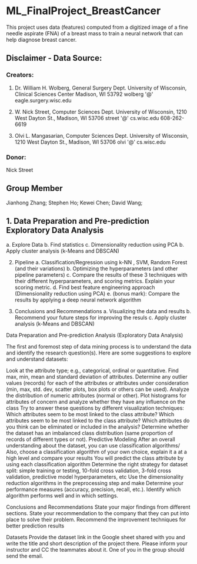 # ML_FinalProject_BreastCancer
This project uses data (features) computed from a digitized image of a fine needle aspirate (FNA) of a breast mass to train a neural network that can help diagnose breast cancer. 

## Disclaimer - Data Source:
### Creators: 

1. Dr. William H. Wolberg, General Surgery Dept. 
University of Wisconsin, Clinical Sciences Center 
Madison, WI 53792 
wolberg '@' eagle.surgery.wisc.edu 

2. W. Nick Street, Computer Sciences Dept. 
University of Wisconsin, 1210 West Dayton St., Madison, WI 53706 
street '@' cs.wisc.edu 608-262-6619 

3. Olvi L. Mangasarian, Computer Sciences Dept. 
University of Wisconsin, 1210 West Dayton St., Madison, WI 53706 
olvi '@' cs.wisc.edu 

### Donor: 
Nick Street

## Group Member
Jianhong Zhang; 
Stephen Ho; 
Kewei Chen; 
David Wang; 

## 1. Data Preparation and Pre-prediction Exploratory Data Analysis
a. Explore Data
b. Find statistics
c. Dimensionality reduction using PCA
b. Apply cluster analysis (k-Means and DBSCAN)

2. Pipeline
a. Classification/Regression using k-NN , SVM, Random Forest (and their variations)
b. Optimizing the hyperparameters (and other pipeline parameters)
c. Compare the results of these 3 techniques with their different hyperparameters, and scoring metrics. Explain your scoring metric.
d. Find best feature engineering approach (Dimensionality reduction using PCA)
e. (bonus mark): Compare the results by applying a deep neural network algorithm

3. Conclusions and Recommendations
a. Visualizing the data and results 
b. Recommend your future steps for improving the resuls
c. Apply cluster analysis (k-Means and DBSCAN)


Data Preparation and Pre-prediction Analysis (Exploratory Data Analysis) 

The first and foremost step of data mining process is to understand the data and identify the research question(s). Here are some suggestions to explore and understand datasets:

Look at the attribute type; e.g., categorical, ordinal or quantitative.
Find max, min, mean and standard deviation of attributes.
Determine any outlier values (records) for each of the attributes or attributes under
consideration (min, max, std. dev, scatter plots, box plots or others can be used).
Analyze the distribution of numeric attributes (normal or other). 
Plot histograms for attributes of concern and analyze whether they have any influence on the class
Try to answer these questions by different visualization techniques:
Which attributes seem to be most linked to the class attribute?
Which attributes seem to be most linked to the class attribute?
Which attributes do you think can be eliminated or included in the analysis?
Determine whether the dataset has an imbalanced class distribution (same
proportion of records of different types or not).
 Predictive Modeling
After an overall understanding about the dataset, you can use classification algorithms/ Also, choose a classification algorithm of your own choice, explain it a at a high level and compare your results
You will predict the class attribute by using each classification algorithm
Determine the right strategy for dataset split: simple training or testing, 10-fold cross validation, 3-fold cross validation, predictive model hyperparameters, etc
Use the dimensionality reduction algorithms in the preprocessing step and make
Determine your performance measures (accuracy, precision, recall, etc.).
Identify which algorithm performs well and in which settings.
	

 Conclusions and Recommendations
State your major findings from different sections. 
State your recommendation to the company that they can put into place to solve their problem.
Recommend the improvement techniques for better prediction results

Datasets
Provide the dataset link in the Google sheet shared with you and write the title and short description of the project there. Please inform your instructor and CC the teammates about it. One of you in the group should send the email.
